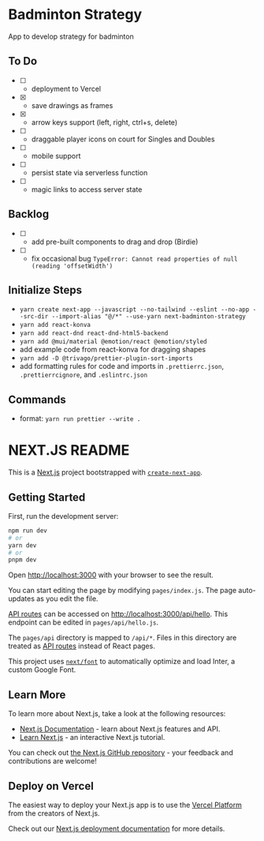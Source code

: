 # Badminton Strategy

App to develop strategy for badminton


## To Do
- [ ] - deployment to Vercel
- [X] - save drawings as frames
- [X] - arrow keys support (left, right, ctrl+s, delete)
- [ ] - draggable player icons on court for Singles and Doubles
- [ ] - mobile support
- [ ] - persist state via serverless function
- [ ] - magic links to access server state

## Backlog
- [ ] - add pre-built components to drag and drop (Birdie)
- [ ] - fix occasional bug `TypeError: Cannot read properties of null (reading 'offsetWidth')`


## Initialize Steps
- `yarn create next-app --javascript --no-tailwind --eslint --no-app --src-dir --import-alias "@/*" --use-yarn next-badminton-strategy`
- `yarn add react-konva`
- `yarn add react-dnd react-dnd-html5-backend`
- `yarn add @mui/material @emotion/react @emotion/styled`
- add example code from react-konva for dragging shapes
- `yarn add -D @trivago/prettier-plugin-sort-imports`
- add formatting rules for code and imports in `.prettierrc.json`, `.prettierrcignore`, and `.eslintrc.json`

## Commands
- format: `yarn run prettier --write .`

# NEXT.JS README

This is a [Next.js](https://nextjs.org/) project bootstrapped with [`create-next-app`](https://github.com/vercel/next.js/tree/canary/packages/create-next-app).

## Getting Started

First, run the development server:

```bash
npm run dev
# or
yarn dev
# or
pnpm dev
```

Open [http://localhost:3000](http://localhost:3000) with your browser to see the result.

You can start editing the page by modifying `pages/index.js`. The page auto-updates as you edit the file.

[API routes](https://nextjs.org/docs/api-routes/introduction) can be accessed on [http://localhost:3000/api/hello](http://localhost:3000/api/hello). This endpoint can be edited in `pages/api/hello.js`.

The `pages/api` directory is mapped to `/api/*`. Files in this directory are treated as [API routes](https://nextjs.org/docs/api-routes/introduction) instead of React pages.

This project uses [`next/font`](https://nextjs.org/docs/basic-features/font-optimization) to automatically optimize and load Inter, a custom Google Font.

## Learn More

To learn more about Next.js, take a look at the following resources:

- [Next.js Documentation](https://nextjs.org/docs) - learn about Next.js features and API.
- [Learn Next.js](https://nextjs.org/learn) - an interactive Next.js tutorial.

You can check out [the Next.js GitHub repository](https://github.com/vercel/next.js/) - your feedback and contributions are welcome!

## Deploy on Vercel

The easiest way to deploy your Next.js app is to use the [Vercel Platform](https://vercel.com/new?utm_medium=default-template&filter=next.js&utm_source=create-next-app&utm_campaign=create-next-app-readme) from the creators of Next.js.

Check out our [Next.js deployment documentation](https://nextjs.org/docs/deployment) for more details.
